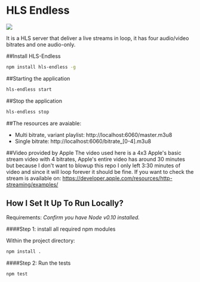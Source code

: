 HLS Endless
===========
<img src="https://travis-ci.org/dayvson/hls-endless.svg?branch=master"/>

It is a HLS server that deliver a live streams in loop, it has four audio/video bitrates and one audio-only.

##Install HLS-Endless
```Bash
npm install hls-endless -g
```

##Starting the application
```Bash
hls-endless start
```

##Stop the application
```Bash
hls-endless stop
```

##The resources are avaiable:

* Multi bitrate, variant playlist: http://localhost:6060/master.m3u8
* Single bitrate: http://localhost:6060/bitrate_[0-4].m3u8


##Video provided by Apple
The video used here is a 4x3 Apple's basic stream video with 4 bitrates, Apple's entire video has around 30 minutes but because I don't want to blowup this repo I only left 3:30 minutes of video and since it will loop forever it should be fine. 
If you want to check the stream is available on: https://developer.apple.com/resources/http-streaming/examples/


## How I Set It Up To Run Locally?
Requirements: *Confirm you have Node v0.10 installed.*

####Step 1: install all required npm modules

Within the project directory:

```Bash
npm install .
```

####Step 2: Run the tests
```Bash
npm test
```